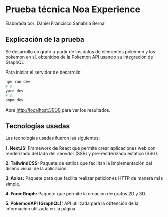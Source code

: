 # Prueba técnica Noa Experience
Elaborada por: Daniel Francisco Sanabria Bernal

## Explicación de la prueba

Se desarrollo un grafo a partir de los datos de elementos pokemon y los pokemon en sí, obtenidos de la Pokemon API usando su integración de GraphQL

Para iniciar el servidor de desarrollo:

```bash
npm run dev
# o
yarn dev
# o
pnpm dev
```

Abre [http://localhost:3000](http://localhost:3000) para ver los resultados.

## Tecnologías usadas

Las tecnologías usadas fueron las siguientes:

**1. NextJS:** Framework de React que permite crear aplicaciones web con renderizado del lado del servidor (SSR) y pre-renderizado estático (SSG).

**2. TailwindCSS:** Paquete de estilos que facilitan la implementación del diseño visual de la aplicación.

**3. Axios:** Paquete para que facilita realizar peticiones HTTP de manera más simple.

**4. ForceGraph:** Paquete que permite la creación de grafos 2D y 3D.

**5. PokemonAPI (GraphQL):** API utilizada para la obtención de la información utilizada en la página. 
